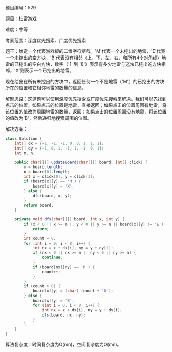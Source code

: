 题目编号：529

题目：扫雷游戏

难度：中等

考察范围：深度优先搜索、广度优先搜索

题干：给定一个代表游戏板的二维字符矩阵。'M'代表一个未挖出的地雷，'E'代表一个未挖出的空方块，'B'代表没有相邻（上，下，左，右，和所有4个对角线）地雷的已挖出的空白方块，数字（'1' 到 '8'）表示有多少地雷与这块已挖出的方块相邻，'X'则表示一个已挖出的地雷。

现在给出在所有未挖出的方块中，返回任何一个不是地雷（'M'）的已挖出的方块所在的位置和它相邻地雷的数量的信息。

解题思路：这道题可以使用深度优先搜索或广度优先搜索来解决。我们可以先找到点击的位置，如果点击的位置是地雷，直接返回；如果点击的位置周围有地雷，将该位置的值改为周围地雷的数量，返回；如果点击的位置周围没有地雷，将该位置的值改为'B'，然后递归地搜索周围的位置。

解决方案：

```java
class Solution {
    int[] dx = {-1, -1, -1, 0, 0, 1, 1, 1};
    int[] dy = {-1, 0, 1, -1, 1, -1, 0, 1};
    int m, n;

    public char[][] updateBoard(char[][] board, int[] click) {
        m = board.length;
        n = board[0].length;
        int x = click[0], y = click[1];
        if (board[x][y] == 'M') {
            board[x][y] = 'X';
        } else {
            dfs(board, x, y);
        }
        return board;
    }

    private void dfs(char[][] board, int x, int y) {
        if (x < 0 || x >= m || y < 0 || y >= n || board[x][y] != 'E') {
            return;
        }
        int count = 0;
        for (int i = 0; i < 8; i++) {
            int nx = x + dx[i], ny = y + dy[i];
            if (nx < 0 || nx >= m || ny < 0 || ny >= n) {
                continue;
            }
            if (board[nx][ny] == 'M') {
                count++;
            }
        }
        if (count > 0) {
            board[x][y] = (char) (count + '0');
        } else {
            board[x][y] = 'B';
            for (int i = 0; i < 8; i++) {
                int nx = x + dx[i], ny = y + dy[i];
                dfs(board, nx, ny);
            }
        }
    }
}
```

算法复杂度：时间复杂度为O(mn)，空间复杂度为O(mn)。